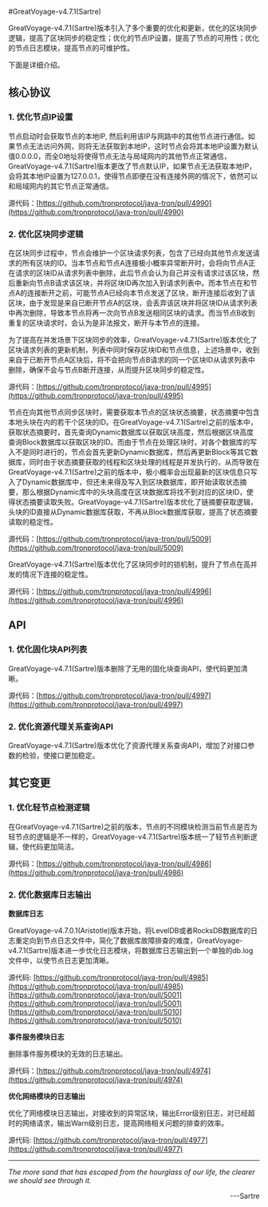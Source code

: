 #GreatVoyage-v4.7.1(Sartre)

GreatVoyage-v4.7.1(Sartre)版本引入了多个重要的优化和更新，优化的区块同步逻辑，提高了区块同步的稳定性；优化的节点IP设置，提高了节点的可用性；优化的节点日志模块，提高节点的可维护性。

下面是详细介绍。


## 核心协议
### 1. 优化节点IP设置
节点启动时会获取节点的本地IP, 然后利用该IP与网路中的其他节点进行通信。如果节点无法访问外网，则将无法获取到本地IP，这时节点会将其本地IP设置为默认值0.0.0.0，而全0地址将使得节点无法与局域网内的其他节点正常通信，GreatVoyage-v4.7.1(Sartre)版本更改了节点默认IP，如果节点无法获取本地IP， 会将其本地IP设置为127.0.0.1，使得节点即便在没有连接外网的情况下，依然可以和局域网内的其它节点正常通信。

源代码：[https://github.com/tronprotocol/java-tron/pull/4990](https://github.com/tronprotocol/java-tron/pull/4990)  

### 2. 优化区块同步逻辑 
在区块同步过程中，节点会维护一个区块请求列表，包含了已经向其他节点发送请求的所有区块的ID。当本节点和节点A连接极小概率异常断开时，会将向节点A正在请求的区块ID从请求列表中删除，此后节点会认为自己并没有请求过该区块，然后重新向节点B请求该区块，并将区块ID再次加入到请求列表中。而本节点在和节点A的连接断开之前，可能节点A已经向本节点发送了区块，断开连接后收到了该区块，由于发现是来自已断开节点A的区块，会丢弃该区块并将区块ID从请求列表中再次删除，导致本节点将再一次向节点B发送相同区块的请求。而当节点B收到重复的区块请求时，会认为是非法报文，断开与本节点的连接。

为了提高在并发场景下区块同步的效率，GreatVoyage-v4.7.1(Sartre)版本优化了区块请求列表的更新机制，列表中同时保存区块ID和节点信息，上述场景中，收到来自于已断开节点A区块后，将不会把向节点B请求的同一个区块ID从请求列表中删除，确保不会与节点B断开连接，从而提升区块同步的稳定性。


源代码：[https://github.com/tronprotocol/java-tron/pull/4995](https://github.com/tronprotocol/java-tron/pull/4995) 

节点在向其他节点同步区块时，需要获取本节点的区块状态摘要，状态摘要中包含本地头块在内的若干个区块的ID。在GreatVoyage-v4.7.1(Sartre)之前的版本中，获取状态摘要时，首先查询Dynamic数据库以获取区块高度，然后根据区块高度查询Block数据库以获取区块的ID。而由于节点在处理区块时，对各个数据库的写入不是同时进行的，节点会首先更新Dynamic数据库，然后再更新Block等其它数据库，同时由于状态摘要获取的线程和区块处理的线程是并发执行的，从而导致在GreatVoyage-v4.7.1(Sartre)之前的版本中，极小概率会出现最新的区块信息只写入了Dynamic数据库中，但还未来得及写入到区块数据库，即开始读取状态摘要，那么根据Dynamic库中的头块高度在区块数据库将找不到对应的区块ID，使得状态摘要读取失败。GreatVoyage-v4.7.1(Sartre)版本优化了链摘要获取逻辑，头块的ID直接从Dynamic数据库获取，不再从Block数据库获取，提高了状态摘要读取的稳定性。


源代码：[https://github.com/tronprotocol/java-tron/pull/5009](https://github.com/tronprotocol/java-tron/pull/5009) 

GreatVoyage-v4.7.1(Sartre)版本优化了区块同步时的锁机制，提升了节点在高并发的情况下连接的稳定性。

源代码：[https://github.com/tronprotocol/java-tron/pull/4996](https://github.com/tronprotocol/java-tron/pull/4996) 

## API
### 1. 优化固化块API列表
GreatVoyage-v4.7.1(Sartre)版本删除了无用的固化块查询API，使代码更加清晰。


源代码：[https://github.com/tronprotocol/java-tron/pull/4997](https://github.com/tronprotocol/java-tron/pull/4997) 

### 2. 优化资源代理关系查询API
GreatVoyage-v4.7.1(Sartre)版本优化了资源代理关系查询API，增加了对接口参数的检验，使接口更加稳定。


## 其它变更


### 1. 优化轻节点检测逻辑
在GreatVoyage-v4.7.1(Sartre)之前的版本，节点的不同模块检测当前节点是否为轻节点的逻辑是不一样的，GreatVoyage-v4.7.1(Sartre)版本统一了轻节点判断逻辑，使代码更加简洁。


源代码：[https://github.com/tronprotocol/java-tron/pull/4986](https://github.com/tronprotocol/java-tron/pull/4986) 


### 2. 优化数据库日志输出

**数据库日志**

GreatVoyage-v4.7.0.1(Aristotle)版本开始，将LevelDB或者RocksDB数据库的日志重定向到节点日志文件中，简化了数据库故障排查的难度，GreatVoyage-v4.7.1(Sartre)版本进一步优化日志模块，将数据库日志输出到一个单独的db.log文件中，以使节点日志更加清晰。

源代码:  [https://github.com/tronprotocol/java-tron/pull/4985](https://github.com/tronprotocol/java-tron/pull/4985) [https://github.com/tronprotocol/java-tron/pull/5001](https://github.com/tronprotocol/java-tron/pull/5001) [https://github.com/tronprotocol/java-tron/pull/5010](https://github.com/tronprotocol/java-tron/pull/5010)

**事件服务模块日志**

删除事件服务模块的无效的日志输出。

源代码：[https://github.com/tronprotocol/java-tron/pull/4974](https://github.com/tronprotocol/java-tron/pull/4974)  

**优化网络模块的日志输出**

优化了网络模块日志输出，对接收到的异常区块，输出Error级别日志，对已经超时的网络请求，输出Warn级别日志，提高网络相关问题的排查的效率。


源代码: [https://github.com/tronprotocol/java-tron/pull/4977](https://github.com/tronprotocol/java-tron/pull/4977)
 
--- 

*The more sand that has escaped from the hourglass of our life, the clearer we should see through it.* 
<p align="right"> ---Sartre</p>

